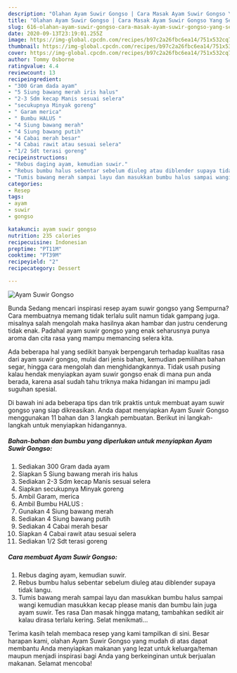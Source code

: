 ```yaml
---
description: "Olahan Ayam Suwir Gongso | Cara Masak Ayam Suwir Gongso Yang Sedap"
title: "Olahan Ayam Suwir Gongso | Cara Masak Ayam Suwir Gongso Yang Sedap"
slug: 616-olahan-ayam-suwir-gongso-cara-masak-ayam-suwir-gongso-yang-sedap
date: 2020-09-13T23:19:01.255Z
image: https://img-global.cpcdn.com/recipes/b97c2a26fbc6ea14/751x532cq70/ayam-suwir-gongso-foto-resep-utama.jpg
thumbnail: https://img-global.cpcdn.com/recipes/b97c2a26fbc6ea14/751x532cq70/ayam-suwir-gongso-foto-resep-utama.jpg
cover: https://img-global.cpcdn.com/recipes/b97c2a26fbc6ea14/751x532cq70/ayam-suwir-gongso-foto-resep-utama.jpg
author: Tommy Osborne
ratingvalue: 4.4
reviewcount: 13
recipeingredient:
- "300 Gram dada ayam"
- "5 Siung bawang merah iris halus"
- "2-3 Sdm kecap Manis sesuai selera"
- "secukupnya Minyak goreng"
- " Garam merica"
- " Bumbu HALUS "
- "4 Siung bawang merah"
- "4 Siung bawang putih"
- "4 Cabai merah besar"
- "4 Cabai rawit atau sesuai selera"
- "1/2 Sdt terasi goreng"
recipeinstructions:
- "Rebus daging ayam, kemudian suwir."
- "Rebus bumbu halus sebentar sebelum diuleg atau diblender supaya tidak langu."
- "Tumis bawang merah sampai layu dan masukkan bumbu halus sampai wangi kemudian masukkan kecap please manis dan bumbu lain juga ayam suwir. Tes rasa Dan masak hingga matang, tambahkan sedikit air kalau dirasa terlalu kering. Selat menikmati..."
categories:
- Resep
tags:
- ayam
- suwir
- gongso

katakunci: ayam suwir gongso 
nutrition: 235 calories
recipecuisine: Indonesian
preptime: "PT11M"
cooktime: "PT39M"
recipeyield: "2"
recipecategory: Dessert

---
```



![Ayam Suwir Gongso](https://img-global.cpcdn.com/recipes/b97c2a26fbc6ea14/751x532cq70/ayam-suwir-gongso-foto-resep-utama.jpg)

Bunda Sedang mencari inspirasi resep ayam suwir gongso yang Sempurna? Cara membuatnya memang tidak terlalu sulit namun tidak gampang juga. misalnya salah mengolah maka hasilnya akan hambar dan justru cenderung tidak enak. Padahal ayam suwir gongso yang enak seharusnya punya aroma dan cita rasa yang mampu memancing selera kita.

Ada beberapa hal yang sedikit banyak berpengaruh terhadap kualitas rasa dari ayam suwir gongso, mulai dari jenis bahan, kemudian pemilihan bahan segar, hingga cara mengolah dan menghidangkannya. Tidak usah pusing kalau hendak menyiapkan ayam suwir gongso enak di mana pun anda berada, karena asal sudah tahu triknya maka hidangan ini mampu jadi suguhan spesial.




Di bawah ini ada beberapa tips dan trik praktis untuk membuat ayam suwir gongso yang siap dikreasikan. Anda dapat menyiapkan Ayam Suwir Gongso menggunakan 11 bahan dan 3 langkah pembuatan. Berikut ini langkah-langkah untuk menyiapkan hidangannya.

<!--inarticleads1-->

##### Bahan-bahan dan bumbu yang diperlukan untuk menyiapkan Ayam Suwir Gongso:

1. Sediakan 300 Gram dada ayam
1. Siapkan 5 Siung bawang merah iris halus
1. Sediakan 2-3 Sdm kecap Manis sesuai selera
1. Siapkan secukupnya Minyak goreng
1. Ambil  Garam, merica
1. Ambil  Bumbu HALUS :
1. Gunakan 4 Siung bawang merah
1. Sediakan 4 Siung bawang putih
1. Sediakan 4 Cabai merah besar
1. Siapkan 4 Cabai rawit atau sesuai selera
1. Sediakan 1/2 Sdt terasi goreng




<!--inarticleads2-->

##### Cara membuat Ayam Suwir Gongso:

1. Rebus daging ayam, kemudian suwir.
1. Rebus bumbu halus sebentar sebelum diuleg atau diblender supaya tidak langu.
1. Tumis bawang merah sampai layu dan masukkan bumbu halus sampai wangi kemudian masukkan kecap please manis dan bumbu lain juga ayam suwir. Tes rasa Dan masak hingga matang, tambahkan sedikit air kalau dirasa terlalu kering. Selat menikmati...




Terima kasih telah membaca resep yang kami tampilkan di sini. Besar harapan kami, olahan Ayam Suwir Gongso yang mudah di atas dapat membantu Anda menyiapkan makanan yang lezat untuk keluarga/teman maupun menjadi inspirasi bagi Anda yang berkeinginan untuk berjualan makanan. Selamat mencoba!
